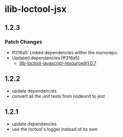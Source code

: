 # ilib-loctool-jsx

## 1.2.3

### Patch Changes

- ff316a5: Linked dependencies within the monorepo.
- Updated dependencies [ff316a5]
  - ilib-loctool-javascript-resource@1.0.7

## 1.2.2

- update dependencies
- convert all the unit tests from nodeunit to jest

## 1.2.1

- update dependencies
- use the loctool's logger instead of its own
